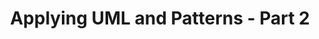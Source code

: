---
title: Applying UML and Patterns - Part 2
title_full: Part 2 - Inception
description: Applying UML and Patterns - An Introduction to Object-Oriented Analysis and Design and Iterative Development, Third Edition
tags:
  - OMSCS
  - UML
  - Agile
  - Software Engineering
---